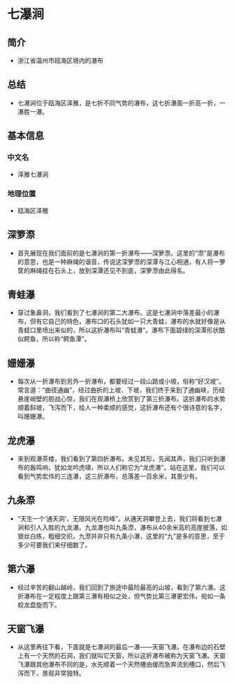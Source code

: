 # 七瀑涧
## 简介
- 浙江省温州市瓯海区境内的瀑布
## 总结
- 七瀑涧位于瓯海区泽雅，是七折不同气势的瀑布，这七折瀑面一折高一折，一瀑胜一瀑。
## 基本信息
### 中文名
- 泽雅七瀑涧
### 地理位置
- 瓯海区泽雅
## 深箩漈
- 首先展现在我们面前的是七瀑涧的第一折瀑布——深箩漈。这里的“漈”是瀑布的意思，也是一种麻绳的谐音，传说这深箩漈的深潭与江心相通，有人将一箩筐的麻绳挂在石头上，放到深潭还见不到底，深箩漈由此得名。
## 青蛙瀑
- 穿过象鼻洞，我们看到了七瀑涧的第二大瀑布。这是七瀑涧中落差最小的瀑布，但有它自己的特色，瀑布口的石头犹如一只大青蛙，瀑布的水就好像是从青蛙口里喷出来似的，所以这折瀑布叫“青蛙瀑”。瀑布下面碧绿的深潭形状酷似鳄鱼，所以称“鳄鱼潭”。
## 姗姗瀑
- 每次从一折瀑布到另外一折瀑布，都要经过一段山路或小坡，俗称“好汉坡”。常言道：“曲径通幽”，经过曲折的上坡、下坡，我们终于来到了通幽峡，历经悬崖峭壁的胆战心惊，我们在观瀑桥上欣赏到了第三折瀑布。这折瀑布的水势顺着斜坡，飞泻而下，给人一种柔顺的感觉，这折瀑布还有个很诗意的名字，叫姗姗瀑。
## 龙虎瀑
- 来到观瀑茶楼，我们看到了第四折瀑布。未见其形，先闻其声，我们只听到瀑布的轰鸣响，犹如龙吟虎啸，所以人们称它为“龙虎瀑”。站在这里，我们可以看到气势宏伟的三连瀑，这三折瀑布，总落差一百余米，其景少有。
## 九条漈
- “天生一个‘通天洞’，无限风光在险峰”。从通天洞攀登上去，我们将看到七瀑涧和引人入胜的九龙瀑。九龙瀑也叫九条漈，瀑布从40余米高的高崖披落，如银丝白练，粗细交织。九漈并非只有九条小瀑，这里的“九”是多的意思，至于多少可要我们来仔细数了。
## 第六瀑
- 经过辛苦的翻山越岭，我们回到了旅途中最险最高的山坡，看到了第六瀑。这折瀑布在一定程度上跟第三瀑有相似之处，但气势比第三瀑更宏伟，宛如一条蛟龙盘旋而下。
## 天窗飞瀑
- 从这里再往下看，下面就是七瀑涧的最后一瀑——天窗飞瀑。在瀑布边的石壁上有一个天然的石洞，我们就叫它天窗，所以这折瀑布被称为天窗飞瀑。天窗飞瀑跟其他瀑布不同的是，水先顺着一个天然槽由缓而急奔流到槽口，然后飞泻而下，景观非常独特。